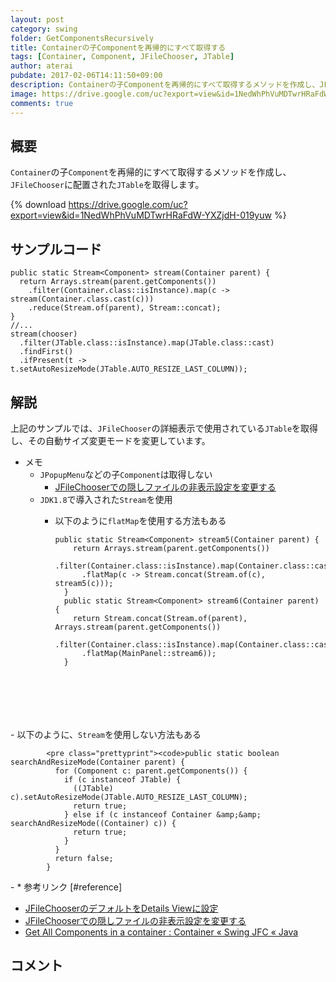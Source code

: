 ```yaml
---
layout: post
category: swing
folder: GetComponentsRecursively
title: Containerの子Componentを再帰的にすべて取得する
tags: [Container, Component, JFileChooser, JTable]
author: aterai
pubdate: 2017-02-06T14:11:50+09:00
description: Containerの子Componentを再帰的にすべて取得するメソッドを作成し、JFileChooserに配置されたJTableを取得します。
image: https://drive.google.com/uc?export=view&id=1NedWhPhVuMDTwrHRaFdW-YXZjdH-019yuw
comments: true
---
```

## 概要
`Container`の子`Component`を再帰的にすべて取得するメソッドを作成し、`JFileChooser`に配置された`JTable`を取得します。

{% download https://drive.google.com/uc?export=view&id=1NedWhPhVuMDTwrHRaFdW-YXZjdH-019yuw %}

## サンプルコード
<pre class="prettyprint"><code>public static Stream&lt;Component&gt; stream(Container parent) {
  return Arrays.stream(parent.getComponents())
    .filter(Container.class::isInstance).map(c -&gt; stream(Container.class.cast(c)))
    .reduce(Stream.of(parent), Stream::concat);
}
//...
stream(chooser)
  .filter(JTable.class::isInstance).map(JTable.class::cast)
  .findFirst()
  .ifPresent(t -&gt; t.setAutoResizeMode(JTable.AUTO_RESIZE_LAST_COLUMN));
</code></pre>

## 解説
上記のサンプルでは、`JFileChooser`の詳細表示で使用されている`JTable`を取得し、その自動サイズ変更モードを変更しています。

- メモ
    - `JPopupMenu`などの子`Component`は取得しない
        - [JFileChooserでの隠しファイルの非表示設定を変更する](http://ateraimemo.com/Swing/FileHidingEnabled.html)
    - `JDK1.8`で導入された`Stream`を使用
        - 以下のように`flatMap`を使用する方法もある
            
            <pre class="prettyprint"><code>public static Stream&lt;Component&gt; stream5(Container parent) {
              return Arrays.stream(parent.getComponents())
                .filter(Container.class::isInstance).map(Container.class::cast)
                .flatMap(c -&gt; Stream.concat(Stream.of(c), stream5(c)));
            }
            public static Stream&lt;Component&gt; stream6(Container parent) {
              return Stream.concat(Stream.of(parent), Arrays.stream(parent.getComponents())
                .filter(Container.class::isInstance).map(Container.class::cast)
                .flatMap(MainPanel::stream6));
            }
</code></pre>
        - 以下のように、`Stream`を使用しない方法もある
            
            <pre class="prettyprint"><code>public static boolean searchAndResizeMode(Container parent) {
              for (Component c: parent.getComponents()) {
                if (c instanceof JTable) {
                  ((JTable) c).setAutoResizeMode(JTable.AUTO_RESIZE_LAST_COLUMN);
                  return true;
                } else if (c instanceof Container &amp;&amp; searchAndResizeMode((Container) c)) {
                  return true;
                }
              }
              return false;
            }
</code></pre>
        - * 参考リンク [#reference]
- [JFileChooserのデフォルトをDetails Viewに設定](http://ateraimemo.com/Swing/DetailsViewFileChooser.html)
- [JFileChooserでの隠しファイルの非表示設定を変更する](http://ateraimemo.com/Swing/FileHidingEnabled.html)
- [Get All Components in a container : Container « Swing JFC « Java](http://www.java2s.com/Code/Java/Swing-JFC/GetAllComponentsinacontainer.htm)

<!-- dummy comment line for breaking list -->

## コメント
